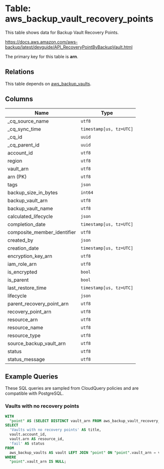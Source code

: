# Table: aws_backup_vault_recovery_points

This table shows data for Backup Vault Recovery Points.

https://docs.aws.amazon.com/aws-backup/latest/devguide/API_RecoveryPointByBackupVault.html

The primary key for this table is **arn**.

## Relations

This table depends on [aws_backup_vaults](aws_backup_vaults).

## Columns

| Name          | Type          |
| ------------- | ------------- |
|_cq_source_name|`utf8`|
|_cq_sync_time|`timestamp[us, tz=UTC]`|
|_cq_id|`uuid`|
|_cq_parent_id|`uuid`|
|account_id|`utf8`|
|region|`utf8`|
|vault_arn|`utf8`|
|arn (PK)|`utf8`|
|tags|`json`|
|backup_size_in_bytes|`int64`|
|backup_vault_arn|`utf8`|
|backup_vault_name|`utf8`|
|calculated_lifecycle|`json`|
|completion_date|`timestamp[us, tz=UTC]`|
|composite_member_identifier|`utf8`|
|created_by|`json`|
|creation_date|`timestamp[us, tz=UTC]`|
|encryption_key_arn|`utf8`|
|iam_role_arn|`utf8`|
|is_encrypted|`bool`|
|is_parent|`bool`|
|last_restore_time|`timestamp[us, tz=UTC]`|
|lifecycle|`json`|
|parent_recovery_point_arn|`utf8`|
|recovery_point_arn|`utf8`|
|resource_arn|`utf8`|
|resource_name|`utf8`|
|resource_type|`utf8`|
|source_backup_vault_arn|`utf8`|
|status|`utf8`|
|status_message|`utf8`|

## Example Queries

These SQL queries are sampled from CloudQuery policies and are compatible with PostgreSQL.

### Vaults with no recovery points

```sql
WITH
  "point" AS (SELECT DISTINCT vault_arn FROM aws_backup_vault_recovery_points)
SELECT
  'Vaults with no recovery points' AS title,
  vault.account_id,
  vault.arn AS resource_id,
  'fail' AS status
FROM
  aws_backup_vaults AS vault LEFT JOIN "point" ON "point".vault_arn = vault.arn
WHERE
  "point".vault_arn IS NULL;
```



